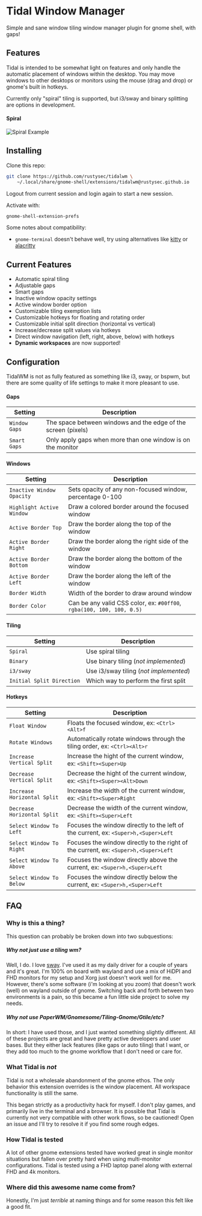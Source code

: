 # Tidal Window Manager
Simple and sane window tiling window manager plugin for gnome shell, with gaps!

## Features
Tidal is intended to be somewhat light on features and only handle the automatic
placement of windows within the desktop. You may move windows to other desktops or
monitors using the mouse (drag and drop) or gnome's built in hotkeys.

Currently only "spiral" tiling is supported, but i3/sway and binary splitting are
options in development.

#### Spiral
![Spiral Example](https://i.imgur.com/i99CRxU.gif)

## Installing
Clone this repo:
```sh
git clone https://github.com/rustysec/tidalwm \
    ~/.local/share/gnome-shell/extensions/tidalwm@rustysec.github.io
```

Logout from current session and login again to start a new session.

Activate with:
```sh
gnome-shell-extension-prefs
```
Some notes about compatibility:
- `gnome-terminal` doesn't behave well, try using alternatives like
[kitty](https://sw.kovidgoyal.net/kitty/) or
[alacritty](https://github.com/alacritty/alacritty)

## Current Features
* Automatic spiral tiling
* Adjustable gaps
* Smart gaps
* Inactive window opacity settings
* Active window border option
* Customizable tiling exemption lists
* Customizable hotkeys for floating and rotating order
* Customizable initial split direction (horizontal vs vertical)
* Increase/decrease split values via hotkeys
* Direct window navigation (left, right, above, below) with hotkeys
* **Dynamic workspaces** are now supported!

## Configuration
TidalWM is not as fully featured as something like i3, sway, or bspwm, but there are some quality
of life settings to make it more pleasant to use.

#### Gaps
|Setting|Description|
|-------|-----------|
|`Window Gaps`| The space between windows and the edge of the screen (pixels)|
|`Smart Gaps`| Only apply gaps when more than one window is on the monitor|

#### Windows
|Setting|Description|
|-------|-----------|
|`Inactive Window Opacity`| Sets opacity of any non-focused window, percentage 0-100|
|`Highlight Active Window`| Draw a colored border around the focused window|
|`Active Border Top`|Draw the border along the top of the window|
|`Active Border Right`|Draw the border along the right side of the window|
|`Active Border Bottom`|Draw the border along the bottom of the window|
|`Active Border Left`|Draw the border along the left of the window|
|`Border Width`|Width of the border to draw around window|
|`Border Color`|Can be any valid CSS color, ex: `#00ff00`, `rgba(100, 100, 100, 0.5)`|

#### Tiling
|Setting|Description|
|-------|-----------|
|`Spiral`| Use spiral tiling|
|`Binary`| Use binary tiling (_not implemented_)|
|`i3/sway`| Use i3/sway tiling (_not implemented_)|
|`Initial Split Direction`| Which way to perform the first split|

#### Hotkeys 
|Setting|Description|
|-------|-----------|
|`Float Window`|Floats the focused window, ex: `<Ctrl><Alt>f`|
|`Rotate Windows`|Automatically rotate windows through the tiling order, ex: `<Ctrl><Alt>r`|
|`Increase Vertical Split`|Increase the hight of the current window, ex: `<Shift><Super>Up`|
|`Decrease Vertical Split`|Decrease the hight of the current window, ex: `<Shift><Super><Alt>Down`|
|`Increase Horizontal Split`|Increase the width of the current window, ex: `<Shift><Super>Right`|
|`Decrease Horizontal Split`|Decrease the width of the current window, ex: `<Shift><Super>Left`|
|`Select Window To Left`|Focuses the window directly to the left of the current, ex: `<Super>h,<Super>Left`|
|`Select Window To Right`|Focuses the window directly to the right of the current, ex: `<Super>h,<Super>Left`|
|`Select Window To Above`|Focuses the window directly above the current, ex: `<Super>h,<Super>Left`|
|`Select Window To Below`|Focuses the window directly below the current, ex: `<Super>h,<Super>Left`|

## FAQ
### Why is this a thing?
This question can probably be broken down into two subquestions:

##### Why not just use a tiling wm?
Well, I do. I love [sway](https://github.com/swaywm/sway). I've used it as my daily driver for a couple of years and it's great.
I'm 100% on board with wayland and use a mix of HiDPI and FHD monitors for my setup and 
Xorg just doesn't work well for me. However, there's some software (i'm looking at you
zoom) that doesn't work (well) on wayland outside of gnome. Switching back and forth between
two environments is a pain, so this became a fun little side project to solve my needs.

##### Why not use PaperWM/Gnomesome/Tiling-Gnome/Gtile/etc?
In short: I have used those, and I just wanted something slightly different. All of these
projects are great and have pretty active developers and user bases. But they either lack
features (like gaps or auto tiling) that I want, or they add too much to the gnome workflow
that I don't need or care for.

### What Tidal is _not_
Tidal is not a wholesale abandonment of the gnome ethos. The only behavior this extension
overrides is the window placement. All workspace functionality is still the same.

This began strictly as a productivity hack for myself. I don't play games, and primarily
live in the terminal and a browser. It is possible that Tidal is currently not very
compatible with other work flows, so be cautioned! Open an issue and I'll try to 
resolve it if you find some rough edges.

### How Tidal is tested
A lot of other gnome extensions tested have worked great in single monitor situations
but fallen over pretty hard when using multi-monitor configurations. Tidal is tested using a FHD 
laptop panel along with external FHD and 4k monitors.

### Where did this awesome name come from?
Honestly, I'm just _terrible_ at naming things and for some reason this felt like a
good fit.
